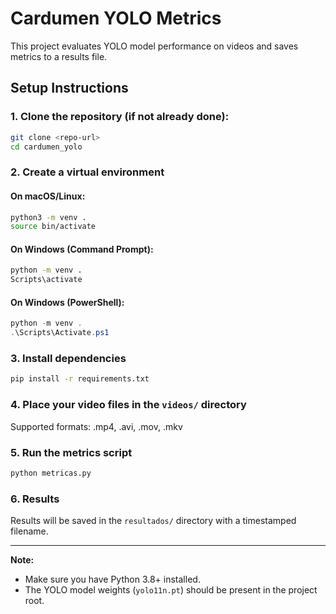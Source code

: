 # Cardumen YOLO Metrics

This project evaluates YOLO model performance on videos and saves metrics to a results file.

## Setup Instructions

### 1. Clone the repository (if not already done):
```bash
git clone <repo-url>
cd cardumen_yolo
```

### 2. Create a virtual environment

#### On **macOS/Linux**:
```bash
python3 -m venv .
source bin/activate
```

#### On **Windows** (Command Prompt):
```bat
python -m venv .
Scripts\activate
```

#### On **Windows** (PowerShell):
```powershell
python -m venv .
.\Scripts\Activate.ps1
```

### 3. Install dependencies
```bash
pip install -r requirements.txt
```

### 4. Place your video files in the `videos/` directory
Supported formats: .mp4, .avi, .mov, .mkv

### 5. Run the metrics script
```bash
python metricas.py
```

### 6. Results
Results will be saved in the `resultados/` directory with a timestamped filename.

---

**Note:**
- Make sure you have Python 3.8+ installed.
- The YOLO model weights (`yolo11n.pt`) should be present in the project root.
